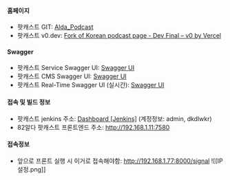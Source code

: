 
#### 홈페이지 
- 팟캐스트 GIT: [Alda_Podcast](http://dev.ijaksnc.co.kr/organizations/Alda_Podcast)
- 팟캐스트 v0.dev: [Fork of Korean podcast page - Dev Final – v0 by Vercel](https://v0.dev/chat/fork-of-korean-podcast-page-dev-final-1p3twpdaDi8)

#### Swagger 
- 팟캐스트 Service Swagger UI: [Swagger UI](http://192.168.1.11:7581/webjars/swagger-ui/index.html)
- 팟캐스트 CMS Swagger UI: [Swagger UI](http://192.168.1.11:7511/webjars/swagger-ui/index.html)
- 팟캐스트 Real-Time Swagger UI (실시간): [Swagger UI](https://apidev.82alda.co.kr:4000/api-docs)
#### 접속 및 빌드 정보
- 팟캐스트 jenkins 주소: [Dashboard [Jenkins]](http://192.168.1.11:7500/) (계정정보: admin, dkdlwkr)
- 82알다 팟캐스트 프론트엔드 주소: http://192.168.1.11:7580

#### 접속정보
- 앞으로 프론트 실행 시 이거로 접속해야함: http://192.168.1.77:8000/signal
![[IP설정.png]]

